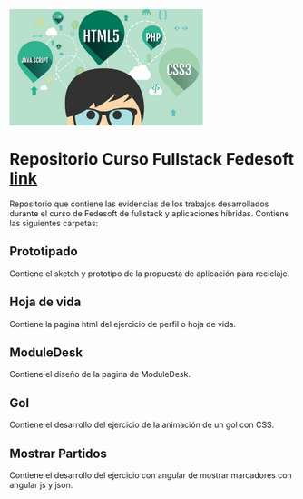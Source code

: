 ![Image](images/logo_bienvenida.png)

# Repositorio Curso Fullstack Fedesoft [link](1_prototipado)

Repositorio que contiene las evidencias de los trabajos desarrollados durante el curso de Fedesoft de fullstack y aplicaciones híbridas. Contiene las siguientes carpetas:


## Prototipado

Contiene el sketch y prototipo de la propuesta de aplicación para reciclaje.


## Hoja de vida

Contiene la pagina html del ejercicio de perfil o hoja de vida.


## ModuleDesk

Contiene el diseño de la pagina de ModuleDesk.


## Gol

Contiene el desarrollo del ejercicio de la animación de un gol con CSS.


## Mostrar Partidos

Contiene el desarrollo del ejercicio con angular de mostrar marcadores con angular js y json.

